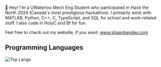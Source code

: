👋 Hey! I'm a UWaterloo Mech Eng Student who participated in Hack the North 2024 (Canada's most prestigious hackathon). I primarily work with MATLAB, Python, C++, C, TypeScript, and SQL for school and work-related stuff. I also code in HolyC and Bf for fun.

Feel free to check out my website, if you want: www.shaanbanday.com

## Programming Languages
![Top Langs](https://github-readme-stats.vercel.app/api/top-langs/?username=shaanbanday&layout=pie&langs_count=8&theme=vue)
